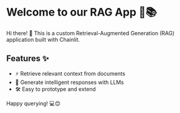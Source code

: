 # Welcome to our RAG App 🚀📚

Hi there! 👋 This is a custom Retrieval-Augmented Generation (RAG) application built with Chainlit.  

## Features ✨
- ⚡️ Retrieve relevant context from documents
- 🤖 Generate intelligent responses with LLMs
- 🛠️ Easy to prototype and extend  

Happy querying! 💻😊